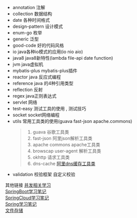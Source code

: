 * annotation          注解
* collection          数据结构
* date                各种时间格式
* design-pattern      设计模式
* enum-go             枚举
* generic             泛型
* good-code           好的代码风格
* io                  java各种io模式的应用(io nio aio)
* java8               java8新特性(lambda file-api date function)
* jvm                 java虚拟机
* mybatis-plus        mybatis-plus插件
* reactor             java 反应式编程
* reference           java 的4种引用类型
* reflection          反射
* regex               java正则表达式
* servlet             网络    
* test-easy           测试工具的使用 , 测试技巧
* socket              socket网络编程
* utils               常用工具类的使用(guava fast-json apache.commons)
  > 1) guava            谷歌工具类 
  > 2) fast-json        阿里json解析工具类
  > 3) apache commons   apache工具类
  > 4) browscap         user-agent 解析工具类
  > 5) okhttp           请求工具类
  > 6) dns-cache        [阿里dns缓存工具类](https://github.com/alibaba/java-dns-cache-manipulator/tree/master/library)
* validation          校验框架 自定义校验


其他链接
[并发相关学习](https://github.com/zrrd/currentroad)  
[SpringBoot学习笔记](https://github.com/zrrd/SpringBoot)  
[SpringCloud学习笔记](https://github.com/zrrd/SpringCloud)  
[Spring学习笔记](https://github.com/zrrd/Spring)  
[文件存储](https://github.com/zrrd/storage)